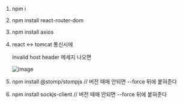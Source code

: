 1) npm i

2) npm install react-router-dom

3) npm install axios

4) react <-> tomcat 통신시에

   Invalid host header 메세지 나오면

   ![image](https://github.com/mariapark7133/ragen/assets/135927628/8c5d81e2-bc73-4653-b654-bf5651e10fd7)

5) npm install @stomp/stompjs // 버전 때매 안되면 --force 뒤에 붙혀준다

6) npm install sockjs-client  // 버전 때매 안되면 --force 뒤에 붙혀준다


